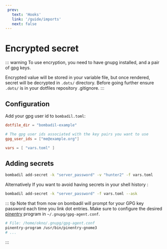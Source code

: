 ```yaml
---
 prev:
   text: 'Hooks'
   link: '/guide/imports'
   next: false
---
```


 # Encrypted secret

::: warning
To use encryption, you need to have gnupg installed, and a pair of gpg keys.

Encrypted value will be stored in your variable file, but once rendered, secret will be decrypted in `.dots/`
directory. Before going further ensure `.dots/` is in your dotfiles repository .gitignore.
:::

## Configuration

Add your gpg user id to `bombadil.toml`:

```toml
dotfile_dir = "bombadil-example"

# The gpg user ids associated with the key pairs you want to use
gpg_user_ids = ["me@example.org"]

vars = [ "vars.toml" ]
```

## Adding secrets

```bash
bombadil add-secret -k "server_password" -v "hunter2" -f vars.toml
```

Alternatively If you want to avoid having secrets in your shell history :

```bash
bombadil add-secret -k "server_password" -f vars.toml --ask
```

::: tip
Note that from now on bombadil will prompt for your GPG key password each time you link dot entries.
Make sure to configure the desired [pinentry](~/.gnupg/gpg-agent.conf) program in `~/.gnupg/gpg-agent.conf`.

```bash
# File: /home/okno/.gnupg/gpg-agent.conf
pinentry-program /usr/bin/pinentry-gnome3
# ...
```
:::

